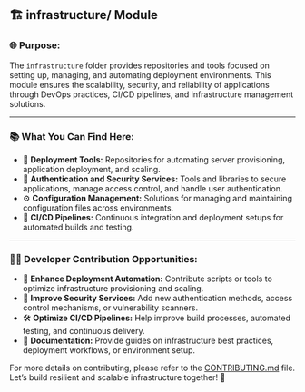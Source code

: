 ## 🏗️ **infrastructure/** Module

### 🌐 **Purpose:**
The `infrastructure` folder provides repositories and tools focused on setting up, managing, and automating deployment environments. This module ensures the scalability, security, and reliability of applications through DevOps practices, CI/CD pipelines, and infrastructure management solutions.

---

### 📚 **What You Can Find Here:**
- 🚀 **Deployment Tools:** Repositories for automating server provisioning, application deployment, and scaling.
- 🔐 **Authentication and Security Services:** Tools and libraries to secure applications, manage access control, and handle user authentication.
- ⚙️ **Configuration Management:** Solutions for managing and maintaining configuration files across environments.
- 🔄 **CI/CD Pipelines:** Continuous integration and deployment setups for automated builds and testing.

---

### 👨‍💻 **Developer Contribution Opportunities:**
- 🚀 **Enhance Deployment Automation:** Contribute scripts or tools to optimize infrastructure provisioning and scaling.
- 🔐 **Improve Security Services:** Add new authentication methods, access control mechanisms, or vulnerability scanners.
- 🛠 **Optimize CI/CD Pipelines:** Help improve build processes, automated testing, and continuous delivery.
- 📖 **Documentation:** Provide guides on infrastructure best practices, deployment workflows, or environment setup.

For more details on contributing, please refer to the [CONTRIBUTING.md](../CONTRIBUTING.md) file. Let’s build resilient and scalable infrastructure together! 🌟

